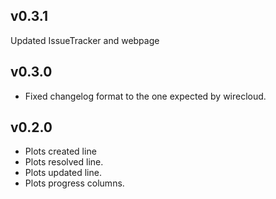 ## v0.3.1

Updated IssueTracker and webpage

## v0.3.0

- Fixed changelog format to the one expected by wirecloud.

## v0.2.0

- Plots created line
- Plots resolved line.
- Plots updated line.
- Plots progress columns.